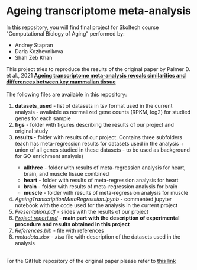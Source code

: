 # Ageing transcriptome meta-analysis
In this repository, you will find 
final project for Skoltech course "Computational Biology of Aging" performed by:
<ul>
<li>Andrey Stapran</li>
<li>Daria Kozhevnikova</li>
<li>Shah Zeb Khan</li>
</ul>
This project tries to reproduce the results of the original paper by Palmer D. et al., 2021 <a href="https://www.ncbi.nlm.nih.gov/pmc/articles/PMC7906136/"><b>Ageing transcriptome meta-analysis reveals similarities and differences between key mammalian tissue</b></a><br><br>The following files are available in this repository:
<ol>
<li><b>datasets_used</b> - list of datasets in tsv format used in the current analysis - available as normalized gene counts (RPKM, log2) for studied genes for each sample</li>
<li><b>figs</b> - folder with figures describing the results of our project and original study</li>
<li><b>results</b> - folder with results of our project. Contains three subfolders (each has meta-regression results for datasets used in the analysis + union of all genes studied in these datasets - to be used as background for GO enrichment analysis)</li>
<ul>
<li><b>allthree</b> - folder with results of meta-regression analysis for heart, brain, and muscle tissue combined</li>
<li><b>heart</b> - folder with results of meta-regression analysis for heart</li>
<li><b>brain</b> - folder with results of meta-regression analysis for brain</li>
<li><b>muscle</b> - folder with results of meta-regression analysis for muscle</li>
</ul>
<li><i>AgeingTranscriptionMetaRegression.ipynb</i> - commented jupyter notebook with the code used for the analysis in the current project</li>
<li><i>Presentation.pdf</i> - slides with the results of our project</li>
<li><a href="https://github.com/d-kozhevnikova/Ageing-transcriptome-meta-analysis/blob/main/Project%20report.md"><i>Project report.md</i></a> - <b>main part with the description of experimental procedure and results obtained in this project</b></li>
<li><i>References.bib</i> - file with references</li>
<li><i>metadata.xlsx</i> - <i>xlsx</i> file with description of the datasets used in the analysis</li>
</ol>
<br>
For the GitHub repository of the original paper please refer to <a href="https://github.com/maglab/AgeingSignatures2020_supplementary">this link</a><br>
